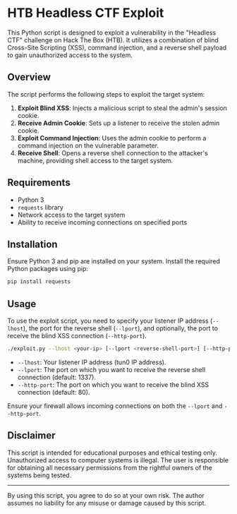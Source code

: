 # HTB Headless CTF Exploit

This Python script is designed to exploit a vulnerability in the "Headless CTF" challenge on Hack The Box (HTB). It utilizes a combination of blind Cross-Site Scripting (XSS), command injection, and a reverse shell payload to gain unauthorized access to the system.

## Overview

The script performs the following steps to exploit the target system:

1. **Exploit Blind XSS**: Injects a malicious script to steal the admin's session cookie.
2. **Receive Admin Cookie**: Sets up a listener to receive the stolen admin cookie.
3. **Exploit Command Injection**: Uses the admin cookie to perform a command injection on the vulnerable parameter.
4. **Receive Shell**: Opens a reverse shell connection to the attacker's machine, providing shell access to the target system.

## Requirements

- Python 3
- `requests` library
- Network access to the target system
- Ability to receive incoming connections on specified ports

## Installation

Ensure Python 3 and pip are installed on your system. Install the required Python packages using pip:

```bash
pip install requests
```

## Usage

To use the exploit script, you need to specify your listener IP address (`--lhost`), the port for the reverse shell (`--lport`), and optionally, the port to receive the blind XSS connection (`--http-port`).

```bash
./exploit.py --lhost <your-ip> [--lport <reverse-shell-port>] [--http-port <xss-connection-port>]
```

- `--lhost`: Your listener IP address (tun0 IP address).
- `--lport`: The port on which you want to receive the reverse shell connection (default: 1337).
- `--http-port`: The port on which you want to receive the blind XSS connection (default: 80).

Ensure your firewall allows incoming connections on both the `--lport` and `--http-port`.

## Disclaimer

This script is intended for educational purposes and ethical testing only. Unauthorized access to computer systems is illegal. The user is responsible for obtaining all necessary permissions from the rightful owners of the systems being tested.

---

By using this script, you agree to do so at your own risk. The author assumes no liability for any misuse or damage caused by this script.
